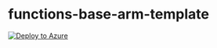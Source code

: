 # functions-base-arm-template

[![Deploy to Azure](http://azuredeploy.net/deploybutton.png)](https://portal.azure.com/#create/Microsoft.Template/uri/https%3A%2F%2Fraw.githubusercontent.com%2Fsimonaco%2Ffunctions-base-arm-template%2Fmaster%2Fazuredeploy.json)

